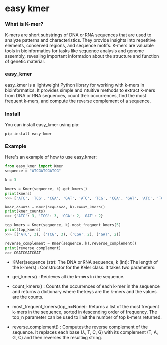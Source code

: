 # easy kmer
### What is K-mer?
K-mers are short substrings of DNA or RNA sequences that are used to analyze patterns and characteristics. They provide insights into repetitive elements, conserved regions, and sequence motifs. K-mers are valuable tools in bioinformatics for tasks like sequence analysis and genome assembly, revealing important information about the structure and function of genetic material.

### easy_kmer
easy_kmer is a lightweight Python library for working with k-mers in bioinformatics. It provides simple and intuitive methods to extract k-mers from DNA or RNA sequences, count their occurrences, find the most frequent k-mers, and compute the reverse complement of a sequence.

### Install
You can install easy_kmer using pip:
```bash:install.sh
pip install easy-kmer
```

### Example 
Here's an example of how to use easy_kmer:
```python:example.py
from easy_kmer import Kmer
sequence = "ATCGATCGATCG"

k = 3

kmers = Kmer(sequence, k).get_kmers()
print(kmers)
>>> ['ATC', 'TCG', 'CGA', 'GAT', 'ATC', 'TCG', 'CGA', 'GAT', 'ATC', 'TCG']

kmer_counts = Kmer(sequence, k).count_kmers()
print(kmer_counts)
>>> {'ATC': 3, 'TCG': 3, 'CGA': 2, 'GAT': 2}

top_kmers = Kmer(sequence, k).most_frequent_kmers(5)
print(top_kmers)
>>> [('ATC', 3), ('TCG', 3), ('CGA', 2), ('GAT', 2)]

reverse_complement = Kmer(sequence, k).reverse_complement()
print(reverse_complement)
>>> CGATCGATCGAT
```

- KMer(sequence (str): The DNA or RNA sequence, k (int): The length of the k-mers) : Constructor for the KMer class. It takes two parameters:

- get_kmers() : Retrieves all the k-mers in the sequence.

- count_kmers() : Counts the occurrences of each k-mer in the sequence and returns a dictionary where the keys are the k-mers and the values are the counts.

- most_frequent_kmers(top_n=None) : Returns a list of the most frequent k-mers in the sequence, sorted in descending order of frequency. The top_n parameter can be used to limit the number of top k-mers returned.

- reverse_complement() : Computes the reverse complement of the sequence. It replaces each base (A, T, C, G) with its complement (T, A, G, C) and then reverses the resulting string.
